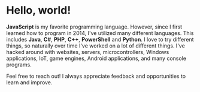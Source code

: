 <h1>Hello, world!</h1>

<b>JavaScript</b> is my favorite programming language. However, since I first learned how to program in 2014, I've utilized many different languages. This includes <b>Java</b>, <b>C#</b>, <b>PHP</b>, <b>C++</b>, <b>PowerShell</b> and <b>Python</b>. I love to try different things, so naturally over time I've worked on a lot of different things. I've hacked around with websites, servers, microcontrollers, Windows applications, IoT, game engines, Android applications, and many console programs.


Feel free to reach out! I always appreciate feedback and opportunities to learn and improve.

<!--
**m-bagby/m-bagby** is a ✨ _special_ ✨ repository because its `README.md` (this file) appears on your GitHub profile.

Here are some ideas to get you started:

- 🔭 I’m currently working on ...
- 🌱 I’m currently learning ...
- 👯 I’m looking to collaborate on ...
- 🤔 I’m looking for help with ...
- 💬 Ask me about ...
- 📫 How to reach me: ...
- 😄 Pronouns: ...
- ⚡ Fun fact: ...
-->
